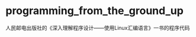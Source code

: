 programming_from_the_ground_up
==============================

人民邮电出版社的《深入理解程序设计——使用Linux汇编语言》一书的程序代码
